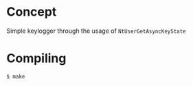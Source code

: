 # Concept

Simple keylogger through the usage of `NtUserGetAsyncKeyState`

# Compiling

```bash
$ make
```